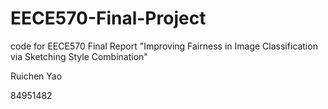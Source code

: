 # EECE570-Final-Project
code for EECE570 Final Report "Improving Fairness in Image Classification via Sketching Style Combination"

Ruichen Yao

84951482
